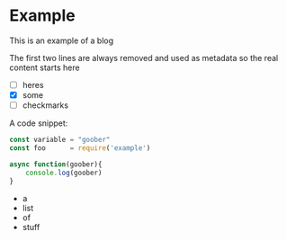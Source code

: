 # Example
This is an example of a blog

The first two lines are always removed and used as metadata so the real content starts here

- [ ] heres
- [x] some
- [ ] checkmarks

A code snippet:  
```javascript
const variable = "goober"
const foo      = require('example')

async function(goober){
    console.log(goober)
}
```

- a
- list 
- of 
- stuff

